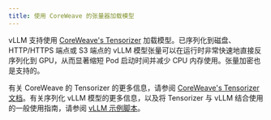 ```yaml
---
title: 使用 CoreWeave 的张量器加载模型
---
```



vLLM 支持使用 [CoreWeave's Tensorizer](https://docs.coreweave.com/coreweave-machine-learning-and-ai/inference/tensorizer) 加载模型。已序列化到磁盘、HTTP/HTTPS 端点或 S3 端点的 vLLM 模型张量可以在运行时非常快速地直接反序列化到 GPU，从而显著缩短 Pod 启动时间并减少 CPU 内存使用。张量加密也是支持的。


有关 CoreWeave 的 Tensorizer 的更多信息，请参阅 [CoreWeave's Tensorizer 文档](https://github.com/coreweave/tensorizer)。有关序列化 vLLM 模型的更多信息，以及将 Tensorizer 与 vLLM 结合使用的一般使用指南，请参阅 [vLLM 示例脚本](https://docs.vllm.ai/en/stable/getting_started/examples/tensorize_vllm_model.html)。

